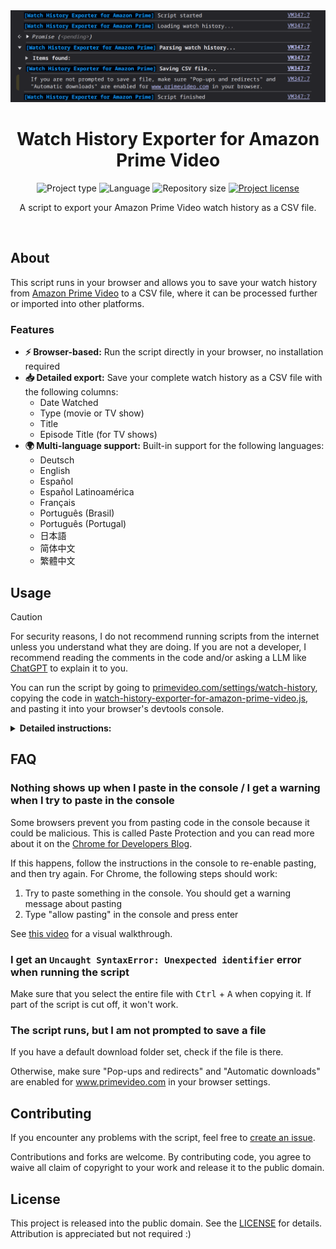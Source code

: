 <!-- Project Header -->
<div align="center">
  <img class="projectLogo" src="screenshot.png" alt="Project logo" title="Project logo" width="512">

  <h1 class="projectName">Watch History Exporter for Amazon Prime Video</h1>

  <p class="projectBadges">
    <img src="https://img.shields.io/badge/type-JS_Script-4caf50.svg" alt="Project type" title="Project type">
    <img src="https://img.shields.io/github/languages/top/jerboa88/watch-history-exporter-for-amazon-prime-video.svg" alt="Language" title="Language">
    <img src="https://img.shields.io/github/repo-size/jerboa88/watch-history-exporter-for-amazon-prime-video.svg" alt="Repository size" title="Repository size">
    <a href="LICENSE">
      <img src="https://img.shields.io/github/license/jerboa88/watch-history-exporter-for-amazon-prime-video.svg" alt="Project license" title="Project license"/>
    </a>
  </p>

  <p class="projectDesc" data-exposition="A script for exporting your Amazon Prime Video watch history as a CSV file.">
    A script to export your Amazon Prime Video watch history as a CSV file.
  </p>

  <br/>
</div>


## About
This script runs in your browser and allows you to save your watch history from [Amazon Prime Video] to a CSV file, where it can be processed further or imported into other platforms.

### Features
- **⚡ Browser-based:** Run the script directly in your browser, no installation required
- **📥 Detailed export:** Save your complete watch history as a CSV file with the following columns:
  - Date Watched
  - Type (movie or TV show)
  - Title
  - Episode Title (for TV shows)
- **🌍 Multi-language support:** Built-in support for the following languages:
  - Deutsch
  - English
  - Español
  - Español Latinoamérica
  - Français
  - Português (Brasil)
  - Português (Portugal)
  - 日本語
  - 简体中文
  - 繁體中文


## Usage
> [!CAUTION]
> For security reasons, I do not recommend running scripts from the internet unless you understand what they are doing. If you are not a developer, I recommend reading the comments in the code and/or asking a LLM like [ChatGPT] to explain it to you.
>

You can run the script by going to [primevideo.com/settings/watch-history], copying the code in [watch-history-exporter-for-amazon-prime-video.js], and pasting it into your browser's devtools console.

<details>
  <summary><b>Detailed instructions:</b></summary>
  <ol>
    <li>Open <a href="https://www.primevideo.com/settings/watch-history">primevideo.com/settings/watch-history</a> in your browser</li>
    <li>Open your browser's devtools console (<a href="https://balsamiq.com/support/faqs/browserconsole/">how?</a>)</li>
    <li>Copy the code in <a href="watch-history-exporter-for-amazon-prime-video.js">watch-history-exporter-for-amazon-prime-video.js</a> and paste it into the console. If this doesn't work or you see a warning message about pasting, see the <a href="#FAQ">FAQ</a>.</li>
    <li>Press enter to run the script. You should see the script running in the console and you'll be prompted to save a file when it finishes. If this doesn't happen, see the <a href="#FAQ">FAQ</a>.</li>
  </ol>
</details>


## FAQ

### Nothing shows up when I paste in the console / I get a warning when I try to paste in the console
Some browsers prevent you from pasting code in the console because it could be malicious. This is called Paste Protection and you can read more about it on the [Chrome for Developers Blog].

If this happens, follow the instructions in the console to re-enable pasting, and then try again. For Chrome, the following steps should work:
 1. Try to paste something in the console. You should get a warning message about pasting
 2. Type "allow pasting" in the console and press enter

 See [this video] for a visual walkthrough.

### I get an `Uncaught SyntaxError: Unexpected identifier` error when running the script
Make sure that you select the entire file with <kbd>Ctrl</kbd> + <kbd>A</kbd> when copying it. If part of the script is cut off, it won't work.

### The script runs, but I am not prompted to save a file
If you have a default download folder set, check if the file is there.

Otherwise, make sure "Pop-ups and redirects" and "Automatic downloads" are enabled for www.primevideo.com in your browser settings.


## Contributing
If you encounter any problems with the script, feel free to [create an issue].

Contributions and forks are welcome. By contributing code, you agree to waive all claim of copyright to your work and release it to the public domain.


## License
This project is released into the public domain. See the [LICENSE] for details. Attribution is appreciated but not required :)


[watch-history-exporter-for-amazon-prime-video.js]: watch-history-exporter-for-amazon-prime-video.js
[LICENSE]: LICENSE
[create an issue]: https://github.com/jerboa88/watch-history-exporter-for-amazon-prime-video/issues
[primevideo.com/settings/watch-history]: https://www.primevideo.com/settings/watch-history
[Amazon Prime Video]: https://www.primevideo.com
[this video]: https://youtu.be/X5uyCtVD1-o?si=AOrzgez90KiDlA-z&t=11
[Chrome for Developers Blog]: https://developer.chrome.com/blog/self-xss
[ChatGPT]: https://chatgpt.com/
